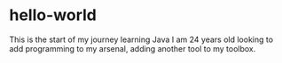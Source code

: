 # hello-world
This is the start of my journey learning Java
I am 24 years old looking to add programming to my arsenal, adding another tool to my toolbox.
